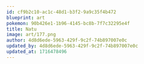 ```yaml
---
id: cf9b2c10-ac1c-48d1-b3f2-9a9c35f4b472
blueprint: art
pokemon: 90b426e1-1b96-4145-bc8b-7f7c32295e4f
title: Natu
image: art/177.png
author: 4d8d6ede-5963-429f-9c2f-74b897007e0c
updated_by: 4d8d6ede-5963-429f-9c2f-74b897007e0c
updated_at: 1716478496
---
```

